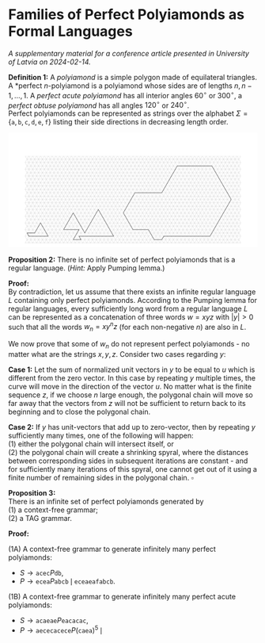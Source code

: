 #  Families of Perfect Polyiamonds as Formal Languages

*A supplementary material for a conference article presented in University of 
Latvia on 2024-02-14.*

**Definition 1:** 
A *polyiamond* is a simple polygon made of equilateral triangles. 
A *perfect $n$-polyiamond is a polyiamond whose sides are of lengths $n,n-1,\ldots,1$. 
A *perfect acute polyiamond* has all interior angles 
$60^{\circ}$ or $300^{\circ}$, a *perfect obtuse polyiamond* has all angles 
$120^{\circ}$ or $240^{\circ}$.  
Perfect polyiamonds can be represented as strings over the alphabet 
$\Sigma = \{ \mathtt{a}, \mathtt{b}, \mathtt{c}, \mathtt{d}, \mathtt{e}, \mathtt{f} \}$ 
listing their side directions in decreasing length order. 

![polyiamond-examples](polyiamond-examples.png)

**Proposition 2:** 
There is no infinite set of perfect polyiamonds that is a regular language. 
(*Hint:* Apply Pumping lemma.)

**Proof:**   
By contradiction, let us assume that there exists an infinite regular language 
$L$ containing only perfect polyiamonds. 
According to the Pumping lemma for regular languages, 
every sufficiently long word from a regular language $L$ can be 
represented as a concatenation of three words $w = xyz$ with $|y| > 0$ such that all the 
words $w_n = xy^nz$ (for each non-negative $n$) are also in $L$. 

We now prove that some of $w_n$ do not represent perfect polyiamonds - no matter
what are the strings $x,y,z$. 
Consider two cases regarding $y$: 

**Case 1:** 
Let the sum of normalized unit vectors in $y$ to be equal to $u$ which is 
different from the zero vector. 
In this case by repeating $y$ multiple times, the curve will move in the direction 
of the vector $u$. No matter what is the finite sequence $z$, if we choose $n$ 
large enough, the polygonal chain will move so far away that the vectors from $z$ 
will not be sufficient to return back to its beginning and to close the polygonal chain. 

**Case 2:**
If $y$ has unit-vectors that add up to zero-vector, then by repeating $y$
sufficiently many times, one of the following will happen:    
(1) either the polygonal chain will intersect itself, or  
(2) the polygonal chain will create a shrinking spyral, where the 
distances between corresponding sides in subsequent iterations are 
constant - and for sufficiently many iterations of this spyral, one 
cannot get out of it using a finite number of remaining sides in the polygonal chain. 
$\square$



**Proposition 3:**  
There is an infinite set of perfect polyiamonds generated by   
(1) a context-free grammar;   
(2) a TAG grammar.

**Proof:** 

(1A) A context-free grammar to generate infinitely many perfect polyiamonds: 

* $S \rightarrow \mathtt{acec}P\mathtt{db}$,
* $P \rightarrow \mathtt{ecea}P\mathtt{abcb} \,\mid\, \mathtt{eceaeafabcb}.$

(1B) A context-free grammar to generate infinitely many perfect acute polyiamonds: 

* $S \rightarrow \mathtt{acaeae}P\mathtt{eacacac}$, 
* $P \rightarrow \mathtt{aececacece}P(\mathtt{caea})^5 \,\mid\, %\mathtt{cecececa}.$

